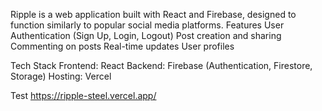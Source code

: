 Ripple  is a web application built with React and Firebase, designed to function similarly to popular social media platforms.
Features
User Authentication (Sign Up, Login, Logout)
Post creation and sharing
Commenting on posts
Real-time updates
User profiles


Tech Stack
Frontend: React
Backend: Firebase (Authentication, Firestore, Storage)
Hosting: Vercel

Test 
https://ripple-steel.vercel.app/
